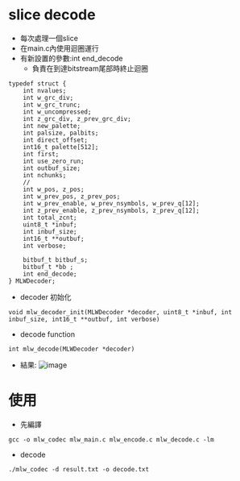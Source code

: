 # slice decode
* 每次處理一個slice
* 在main.c內使用迴圈運行
* 有新設置的參數:int end_decode
	* 負責在到達bitstream尾部時終止迴圈
```
typedef struct {
	int nvalues;    
	int w_grc_div;  
	int w_grc_trunc;
	int w_uncompressed; 
	int z_grc_div, z_prev_grc_div;
	int new_palette;
	int palsize, palbits;   
	int direct_offset;
	int16_t palette[512];
	int first;  
	int use_zero_run;   
	int outbuf_size;
	int nchunks;
	//
	int w_pos, z_pos;
	int w_prev_pos, z_prev_pos;
	int w_prev_enable, w_prev_nsymbols, w_prev_q[12];
	int z_prev_enable, z_prev_nsymbols, z_prev_q[12];
	int total_zcnt;
	uint8_t *inbuf;
	int inbuf_size;
	int16_t **outbuf;
	int verbose;

	bitbuf_t bitbuf_s;
	bitbuf_t *bb ;
	int end_decode;
} MLWDecoder;
```
* decoder 初始化
```
void mlw_decoder_init(MLWDecoder *decoder, uint8_t *inbuf, int inbuf_size, int16_t **outbuf, int verbose)
```
* decode function
```
int mlw_decode(MLWDecoder *decoder)
```
* 結果:
![image](https://hackmd.io/_uploads/HkCm8ohhC.png)

# 使用
* 先編譯
```
gcc -o mlw_codec mlw_main.c mlw_encode.c mlw_decode.c -lm
```

* decode
```
./mlw_codec -d result.txt -o decode.txt
```
